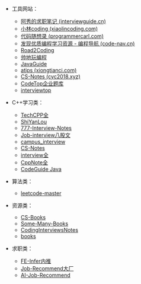 - 工具网站：

  - [阿秀的求职笔记 (interviewguide.cn)](https://interviewguide.cn/#/README)
  - [小林coding (xiaolincoding.com)](https://xiaolincoding.com/)
  - [代码随想录 (programmercarl.com)](https://programmercarl.com/)
  - [发现优质编程学习资源 - 编程导航 (code-nav.cn)](https://www.code-nav.cn/)
  - [Road2Coding](https://www.r2coding.com/#/)
  - [帅地玩编程](https://www.iamshuaidi.com/)
  - [JavaGuide](https://javaguide.cn/)
  - [atips (xiongtianci.com)](https://blog.xiongtianci.com/atips/)
  - [CS-Notes (cyc2018.xyz)](https://cyc2018.xyz/)
  - [CodeTop企业题库](https://codetop.cc/home)
  - [interviewtop](http://interviewtop.top/#/index)
- C++学习类：

  - [TechCPP全](https://github.com/youngyangyang04/TechCPP)
  - [ShiYanLou](https://github.com/Ewenwan/ShiYanLou)
  - [777-Interview-Notes](https://github.com/hishark/777-Interview-Notes)
  - [Job-interview八股文](https://github.com/shenh1995/Job-interview)
  - [campus_interview](https://github.com/CamInterview/campus_interview)
  - [CS-Notes](https://github.com/CyC2018/CS-Notes)
  - [interview全](https://github.com/huihut/interview)
  - [CppNote全](https://github.com/TakumiWzy/CppNote)
  - [CodeGuide Java](https://github.com/fuzhengwei/CodeGuide)
- 算法类：

  - [leetcode-master](https://github.com/youngyangyang04/leetcode-master)
- 资源类：

  - [CS-Books](https://github.com/forthespada/CS-Books)
  - [Some-Many-Books](https://github.com/Dujltqzv/Some-Many-Books)
  - [CodingInterviewsNotes](https://github.com/liuxuanhai/CodingInterviewsNotes)
  - [books](https://github.com/rongweihe/free-programming-books/blob/master/books/free-programming-books-zh.md)
- 求职类：

  - [FE-Infer内推](https://github.com/koala-coding/FE-Infer)
  - [Job-Recommend大厂](https://github.com/CyC2018/Job-Recommend)
  - [AI-Job-Recommend](https://github.com/amusi/AI-Job-Recommend)
